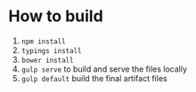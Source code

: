 # How to build

1. `npm install`
2. `typings install`
3. `bower install`
4. `gulp serve` to build and serve the files locally
5. `gulp default` build the final artifact files
